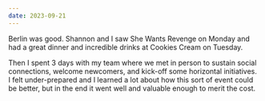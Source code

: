```yaml
---
date: 2023-09-21
---
```


Berlin was good. Shannon and I saw She Wants Revenge on Monday and had a great dinner and incredible drinks at Cookies Cream on Tuesday.

Then I spent 3 days with my team where we met in person to sustain social connections, welcome newcomers, and kick-off some horizontal initiatives. I felt under-prepared and I learned a lot about how this sort of event could be better, but in the end it went well and valuable enough to merit the cost.
